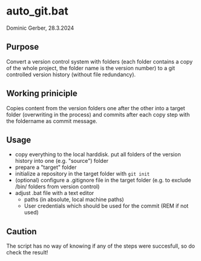 # auto_git.bat
Dominic Gerber, 28.3.2024

## Purpose
Convert a version control system with folders (each folder 
contains a copy of the whole project, the folder name is the version number)
to a git controlled version history (without file redundancy).

## Working priniciple
Copies content from the version folders one after the other into a target folder (overwriting in the process)
and commits after each copy step with the foldername as commit message. 


## Usage
- copy everything to the local harddisk. put all folders of the version history into one
  (e.g. "source") folder
- prepare a "target" folder
- initialize a repository in the target folder with `git init`
- (optional) configure a .gitignore file in the target folder (e.g. to exclude /bin/ folders from version control)
- adjust .bat file with a text editor
	- paths (in absolute, local machine paths)
	- User credentials which should be used for the commit (REM if not used)


## Caution
The script has no way of knowing if any of the steps were succesfull, so do check the result!
